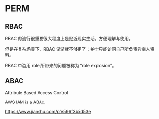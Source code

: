 # PERM

## RBAC

RBAC 的流行很重要很大程度上是贴近现实生活，方便理解与使用。

但是在复杂场景下，RBAC 渐渐就不够用了：护士只能访问自己所负责的病人资料。

RBAC 中滥用 role 所带来的问题被称为 “role explosion”。

## ABAC

Attribute Based Access Control

AWS IAM is a ABAc.

https://www.jianshu.com/p/e596f3b5d53e
